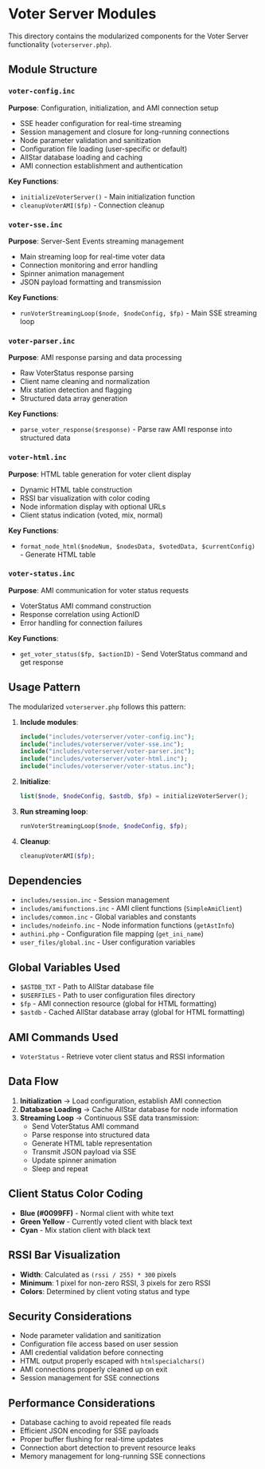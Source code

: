 # Voter Server Modules

This directory contains the modularized components for the Voter Server functionality (`voterserver.php`).

## Module Structure

### `voter-config.inc`
**Purpose**: Configuration, initialization, and AMI connection setup
- SSE header configuration for real-time streaming
- Session management and closure for long-running connections
- Node parameter validation and sanitization
- Configuration file loading (user-specific or default)
- AllStar database loading and caching
- AMI connection establishment and authentication

**Key Functions**:
- `initializeVoterServer()` - Main initialization function
- `cleanupVoterAMI($fp)` - Connection cleanup

### `voter-sse.inc`
**Purpose**: Server-Sent Events streaming management
- Main streaming loop for real-time voter data
- Connection monitoring and error handling
- Spinner animation management
- JSON payload formatting and transmission

**Key Functions**:
- `runVoterStreamingLoop($node, $nodeConfig, $fp)` - Main SSE streaming loop

### `voter-parser.inc`
**Purpose**: AMI response parsing and data processing
- Raw VoterStatus response parsing
- Client name cleaning and normalization
- Mix station detection and flagging
- Structured data array generation

**Key Functions**:
- `parse_voter_response($response)` - Parse raw AMI response into structured data

### `voter-html.inc`
**Purpose**: HTML table generation for voter client display
- Dynamic HTML table construction
- RSSI bar visualization with color coding
- Node information display with optional URLs
- Client status indication (voted, mix, normal)

**Key Functions**:
- `format_node_html($nodeNum, $nodesData, $votedData, $currentConfig)` - Generate HTML table

### `voter-status.inc`
**Purpose**: AMI communication for voter status requests
- VoterStatus AMI command construction
- Response correlation using ActionID
- Error handling for connection failures

**Key Functions**:
- `get_voter_status($fp, $actionID)` - Send VoterStatus command and get response

## Usage Pattern

The modularized `voterserver.php` follows this pattern:

1. **Include modules**:
   ```php
   include("includes/voterserver/voter-config.inc");
   include("includes/voterserver/voter-sse.inc");
   include("includes/voterserver/voter-parser.inc");
   include("includes/voterserver/voter-html.inc");
   include("includes/voterserver/voter-status.inc");
   ```

2. **Initialize**:
   ```php
   list($node, $nodeConfig, $astdb, $fp) = initializeVoterServer();
   ```

3. **Run streaming loop**:
   ```php
   runVoterStreamingLoop($node, $nodeConfig, $fp);
   ```

4. **Cleanup**:
   ```php
   cleanupVoterAMI($fp);
   ```

## Dependencies

- `includes/session.inc` - Session management
- `includes/amifunctions.inc` - AMI client functions (`SimpleAmiClient`)
- `includes/common.inc` - Global variables and constants
- `includes/nodeinfo.inc` - Node information functions (`getAstInfo`)
- `authini.php` - Configuration file mapping (`get_ini_name`)
- `user_files/global.inc` - User configuration variables

## Global Variables Used

- `$ASTDB_TXT` - Path to AllStar database file
- `$USERFILES` - Path to user configuration files directory
- `$fp` - AMI connection resource (global for HTML formatting)
- `$astdb` - Cached AllStar database array (global for HTML formatting)

## AMI Commands Used

- `VoterStatus` - Retrieve voter client status and RSSI information

## Data Flow

1. **Initialization** → Load configuration, establish AMI connection
2. **Database Loading** → Cache AllStar database for node information
3. **Streaming Loop** → Continuous SSE data transmission:
   - Send VoterStatus AMI command
   - Parse response into structured data
   - Generate HTML table representation
   - Transmit JSON payload via SSE
   - Update spinner animation
   - Sleep and repeat

## Client Status Color Coding

- **Blue (#0099FF)** - Normal client with white text
- **Green Yellow** - Currently voted client with black text
- **Cyan** - Mix station client with black text

## RSSI Bar Visualization

- **Width**: Calculated as `(rssi / 255) * 300` pixels
- **Minimum**: 1 pixel for non-zero RSSI, 3 pixels for zero RSSI
- **Colors**: Determined by client voting status and type

## Security Considerations

- Node parameter validation and sanitization
- Configuration file access based on user session
- AMI credential validation before connecting
- HTML output properly escaped with `htmlspecialchars()`
- AMI connections properly cleaned up on exit
- Session management for SSE connections

## Performance Considerations

- Database caching to avoid repeated file reads
- Efficient JSON encoding for SSE payloads
- Proper buffer flushing for real-time updates
- Connection abort detection to prevent resource leaks
- Memory management for long-running SSE connections
